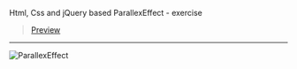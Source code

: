 Html, Css and jQuery based ParallexEffect - exercise
> [Preview](https://r4nd3l.github.io/ParallexEffect/)
---

![ParallexEffect](https://github.com/r4nd3l/ParallexEffect/blob/master/img/sample.gif)
